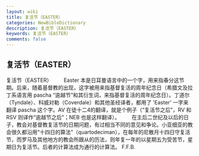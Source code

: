 ```yaml
---
layout: wiki
title: 复活节（EASTER）
categories: NewBibleDictionary
description: 复活节（EASTER）
keywords: 复活节（EASTER）
comments: false
---
```


## 复活节（EASTER）



复活节（EASTER）
　　Easter 本是日耳曼语言中的一个字，用来指春分这节期。后来，随着基督教的出现，这字被用来指基督复活的周年纪念日（希腊文及拉丁系语言用 pascha “逾越节”和其衍生词，来指基督复活的周年纪念日）。丁道尔（Tyndale）、科威对勒（Coverdale）和其他圣经译者，都用了 'Easter' 一字来翻译 pascha 这个字。AV 在徒十二4的翻译，就是个例子（“复活节之后”，RV 和 RSV 则译作“逾越节之后”；NEB 也是这样翻译）。
　　在主后二世纪及以后的日子，教会对基督教复活节的日期问题，有过相当不同的意见和争论。小亚细亚的教会很久都沿用“十四日的算法”（quartodeciman），在每年的尼散月十四日守复活节，而罗马及其他地方的教会所跟从的历法，则年复一年的以星期五为受苦节，星期日为复活节。后者的计算法成为通行的计算法。
F.F.B.




